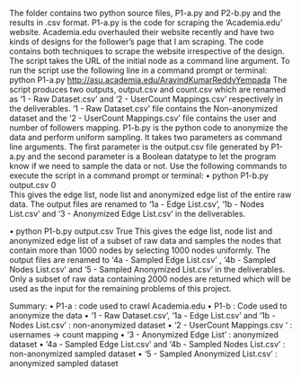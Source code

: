 
The folder contains two python source files, P1-a.py and P2-b.py and the results in .csv format.
P1-a.py is the code for scraping the ‘Academia.edu’ website. Academia.edu overhauled their website recently and have 
two kinds of designs for the follower’s page that I am scraping. The code contains both techniques to scrape the website 
irrespective of the design. The script takes the URL of the initial node as a command line argument.
To run the script use the following line in a command prompt or terminal:
python P1-a.py http://asu.academia.edu/AravindKumarReddyYempada
 The script produces two outputs, output.csv and count.csv which are renamed as ‘1 - Raw Dataset.csv’ and
 ‘2 - UserCount Mappings.csv’ respectively in the deliverables. ‘1 - Raw Dataset.csv’ file contains the 
 Non-anonymized dataset and the ‘2 - UserCount Mappings.csv’ file contains the user and number of followers mapping.
P1-b.py is the python code to anonymize the data and perform uniform sampling. It takes two parameters as command line arguments. 
The first parameter is the output.csv file generated by P1-a.py and the second parameter is a Boolean datatype to let the program
know if we need to sample the data or not. Use the following commands to execute the script in a command prompt or terminal:
•	python P1-b.py output.csv 0     
	This gives the edge list, node list and anonymized edge list of the entire raw data. 
	The output files are renamed to ‘1a - Edge List.csv’, ‘1b - Nodes List.csv’ and ‘3 - Anonymized Edge List.csv’ in the 
	deliverables.
       
•	python P1-b.py output.csv True
	This gives the edge list, node list and anonymized edge list of a subset of raw data and samples the nodes that contain more 
	than 1000 nodes by selecting 1000 nodes uniformly. The output files are renamed to ‘4a - Sampled Edge List.csv’ , 
	‘4b - Sampled Nodes List.csv’ and ‘5 - Sampled Anonymized List.csv’ in the deliverables. Only a subset of raw data containing
	2000 nodes are returned which will be used as the input for the remaining problems of this project.  




Summary:
•	P1-a   : code used to crawl Academia.edu
•	P1-b   : Code used to anonymize the data
•	‘1 - Raw Dataset.csv’, ‘1a - Edge List.csv’ and ‘1b - Nodes List.csv’   : non-anonymized dataset
•	‘2 - UserCount Mappings.csv ‘          : usernames -> count mapping
•	‘3 - Anonymized Edge List’                : anonymized dataset
•	‘4a - Sampled Edge List.csv’ and ‘4b - Sampled Nodes List.csv’ : non-anonymized sampled dataset
•	‘5 - Sampled Anonymized List.csv’    : anonymized sampled dataset
